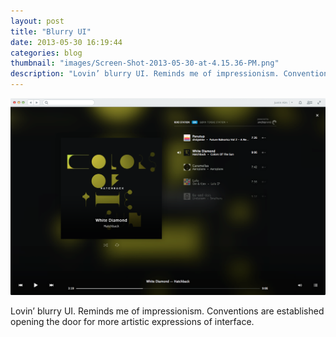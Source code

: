 ```yaml
---
layout: post
title: "Blurry UI"
date: 2013-05-30 16:19:44
categories: blog
thumbnail: "images/Screen-Shot-2013-05-30-at-4.15.36-PM.png"
description: "Lovin’ blurry UI. Reminds me of impressionism. Conventions are established opening the door for more artistic expressions of interface."
---
```


<img src="/images/Screen-Shot-2013-05-30-at-4.15.36-PM.png" alt="Example of blurry UI from Rdio/">

Lovin’ blurry UI. Reminds me of impressionism. Conventions are established opening the door for more artistic expressions of interface.